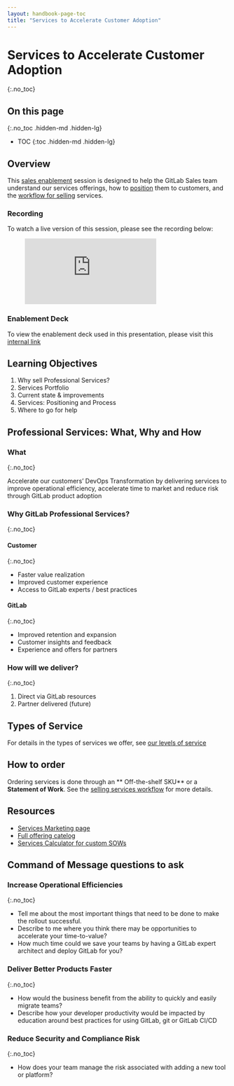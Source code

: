 ```yaml
---
layout: handbook-page-toc
title: "Services to Accelerate Customer Adoption"
---
```

# Services to Accelerate Customer Adoption
{:.no_toc}

## On this page
{:.no_toc .hidden-md .hidden-lg}

- TOC
{:toc .hidden-md .hidden-lg}

## Overview

This [sales enablement](/handbook/sales/training/sales-enablement-sessions/) session is designed to help the GitLab Sales team understand our services offerings, how to [position](/handbook/customer-success/professional-services-engineering/positioning/) them to customers, and the [workflow for selling](/handbook/customer-success/professional-services-engineering/selling/) services.

### Recording

To watch a live version of this session, please see the recording below:

<figure class="video_container">
 <iframe src="https://www.youtube-nocookie.com/embed/ngTI5-1cQK4" frameborder="0" allowfullscreen="true"> </iframe>
</figure>

### Enablement Deck
To view the enablement deck used in this presentation, please visit this [internal link](https://docs.google.com/presentation/d/1p5QweQaqqliLRTIgTo-TyicwAfEYHqAvTRUpOAt2yqs/edit#slide=id.g29a70c6c35_0_68)

## Learning Objectives

1. Why sell Professional Services?
1. Services Portfolio 
1. Current state & improvements
1. Services: Positioning and Process
1. Where to go for help

## Professional Services: What, Why and How  

### What
{:.no_toc}

Accelerate our customers’ DevOps Transformation by delivering services to improve operational efficiency, accelerate time to market and reduce risk 
through GitLab product adoption

### Why GitLab Professional Services?
{:.no_toc}

#### Customer
{:.no_toc}

* Faster value realization
* Improved customer experience
* Access to GitLab experts / best practices

#### GitLab
{:.no_toc}

* Improved retention and expansion
* Customer insights and feedback
* Experience and offers for partners

### How will we deliver?
{:.no_toc}

1. Direct via GitLab resources
1. Partner delivered (future)

## Types of Service

For details in the types of services we offer, see [our levels of service](/handbook/customer-success/professional-services-engineering/#levels-of-service)

## How to order

Ordering services is done through an ** Off-the-shelf SKU** or a **Statement of Work**.  See the [selling services workflow](/handbook/customer-success/professional-services-engineering/selling/) for more details.

## Resources

* [Services Marketing page](https://about.gitlab.com/services/)
* [Full offering catelog](https://about.gitlab.com/services/catelog)
* [Services Calculator for custom SOWs](https://services-calculator.gitlab.io/)

## Command of Message questions to ask

### Increase Operational Efficiencies 
{:.no_toc}

* Tell me about the most important things that need to be done to make the rollout successful.
* Describe to me where you think there may be opportunities to accelerate your time-to-value?
* How much time could we save your teams by having a GitLab expert architect and deploy GitLab for you?

### Deliver Better Products Faster
{:.no_toc}

* How would the business benefit from the ability to quickly and easily migrate teams?
* Describe how your developer productivity would be impacted by education around best practices for using GitLab, git or GitLab CI/CD

### Reduce Security and Compliance Risk
{:.no_toc}

* How does your team manage the risk associated with adding a new tool or platform?
